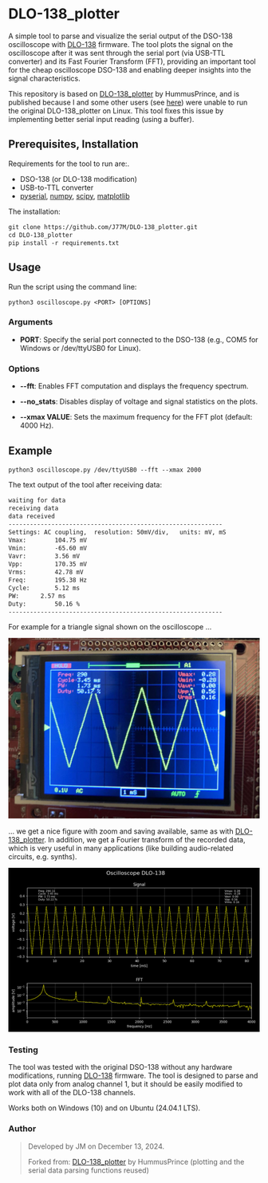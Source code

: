 # DLO-138_plotter
A simple tool to parse and visualize the serial output of the DSO-138 oscilloscope with [DLO-138](https://github.com/ardyesp/DLO-138) firmware. The tool plots the signal on the oscilloscope after it was sent through the serial port (via USB-TTL converter) and its Fast Fourier Transform (FFT), providing an important tool for the cheap oscilloscope DSO-138 and enabling deeper insights into the signal characteristics.

This repository is based on [DLO-138_plotter](https://github.com/HummusPrince/DLO-138_plotter) by HummusPrince, and is published because I and some other users (see [here](https://github.com/ardyesp/DLO-138/issues/23)) were unable to run the original DLO-138_plotter on Linux. This tool fixes this issue by implementing better serial input reading (using a buffer).

## Prerequisites, Installation

Requirements for the tool to run are:.
 - DSO-138 (or DLO-138 modification)
 - USB-to-TTL converter
 - [pyserial](https://pyserial.readthedocs.io/en/latest/index.html), [numpy](https://numpy.org/install/), [scipy](https://scipy.org/install/), [matplotlib](https://matplotlib.org/stable/install/index.html)


The installation:
```
git clone https://github.com/J77M/DLO-138_plotter.git
cd DLO-138_plotter
pip install -r requirements.txt
```

## Usage
Run the script using the command line:
```
python3 oscilloscope.py <PORT> [OPTIONS]
```
### Arguments

 - **PORT**: Specify the serial port connected to the DSO-138 (e.g., COM5 for Windows or /dev/ttyUSB0 for Linux).

### Options

- **--fft**: Enables FFT computation and displays the frequency spectrum.

- **--no_stats**: Disables display of voltage and signal statistics on the plots.

- **--xmax VALUE**: Sets the maximum frequency for the FFT plot (default: 4000 Hz).

## Example
```
python3 oscilloscope.py /dev/ttyUSB0 --fft --xmax 2000
```
The text output of the tool after receiving data:
```
waiting for data
receiving data
data received
------------------------------------------------------------
Settings: AC coupling, 	resolution: 50mV/div, 	units: mV, mS
Vmax:		 104.75 mV
Vmin:		 -65.60 mV
Vavr:		 3.56 mV
Vpp:		 170.35 mV
Vrms:		 42.78 mV
Freq:		 195.38 Hz
Cycle:		 5.12 ms
PW:		 2.57 ms
Duty:		 50.16 %
------------------------------------------------------------
```

 For example for a triangle signal shown on the oscilloscope ...

![hard](figs/triangle_hard.png "hard")

... we get a nice figure with zoom and saving available, same as with [DLO-138_plotter](https://github.com/HummusPrince/DLO-138_plotter). In addition, we get a Fourier transform of the recorded data, which is very useful in many applications (like building audio-related circuits, e.g. synths).

![soft](figs/triangle_soft.png "soft")


### Testing
The tool was tested with the original DSO-138 without any hardware modifications, running [DLO-138](https://github.com/ardyesp/DLO-138) firmware. The tool is designed to parse and plot data only from analog channel 1, but it should be easily modified to work with all of the DLO-138 channels. 

Works both on Windows (10) and on Ubuntu (24.04.1 LTS).


### Author

>Developed by JM on December 13, 2024.
>
>Forked from: [DLO-138_plotter](https://github.com/HummusPrince/DLO-138_plotter) by HummusPrince (plotting and the serial data parsing functions reused)